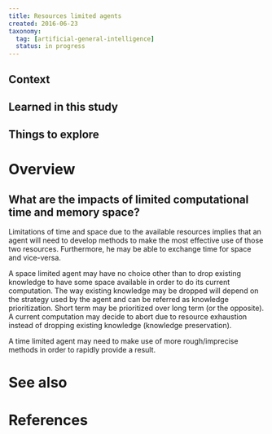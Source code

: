 ```yaml
---
title: Resources limited agents
created: 2016-06-23
taxonomy:
  tag: [artificial-general-intelligence]
  status: in progress
---
```


## Context

## Learned in this study

## Things to explore

# Overview

## What are the impacts of limited computational time and memory space?

Limitations of time and space due to the available resources implies that an agent will need to develop methods to make the most effective use of those two resources. Furthermore, he may be able to exchange time for space and vice-versa.

A space limited agent may have no choice other than to drop existing knowledge to have some space available in order to do its current computation. The way existing knowledge may be dropped will depend on the strategy used by the agent and can be referred as knowledge prioritization. Short term may be prioritized over long term (or the opposite). A current computation may decide to abort due to resource exhaustion instead of dropping existing knowledge (knowledge preservation).

A time limited agent may need to make use of more rough/imprecise methods in order to rapidly provide a result.

# See also

# References
